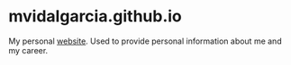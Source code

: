 mvidalgarcia.github.io
===========

My personal [website](mvidalgarcia.com). Used to provide personal information about me and my career.
